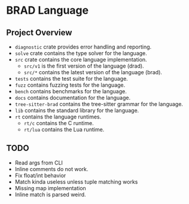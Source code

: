 # BRAD Language

## Project Overview

- `diagnostic` crate provides error handling and reporting.
- `solve` crate contains the type solver for the language.
- `src` crate contains the core language implementation.
    - `src/v1` is the first version of the language (drad).
    - `src/*` contains the latest version of the language (brad).
- `tests` contains the test suite for the language.
- `fuzz` contains fuzzing tests for the language.
- `bench` contains benchmarks for the language.
- `docs` contains documentation for the language.
- `tree-sitter-brad` contains the tree-sitter grammar for the language.
- `lib` contains the standard library for the language.
- `rt` contains the language runtimes.
    - `rt/c` contains the C runtime.
    - `rt/lua` contains the Lua runtime.

## TODO

- Read args from CLI
- Inline comments do not work.
- Fix float/int behavior
- Match kinda useless unless tuple matching works
- Missing map implementation
- Inline match is parsed weird.